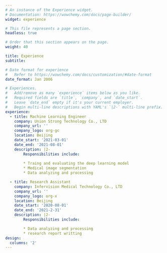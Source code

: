 ```yaml
---
# An instance of the Experience widget.
# Documentation: https://wowchemy.com/docs/page-builder/
widget: experience

# This file represents a page section.
headless: true

# Order that this section appears on the page.
weight: 40

title: Experience
subtitle:

# Date format for experience
#   Refer to https://wowchemy.com/docs/customization/#date-format
date_format: Jan 2006

# Experiences.
#   Add/remove as many `experience` items below as you like.
#   Required fields are `title`, `company`, and `date_start`.
#   Leave `date_end` empty if it's your current employer.
#   Begin multi-line descriptions with YAML's `|2-` multi-line prefix.
experience:
  - title: Machine Learning Engineer
    company: Union Strong Technology Co., LTD
    company_url: ''
    company_logo: org-gc
    location: Beijing
    date_start: '2021-03-01'
    date_end: '2021-08-01'
    description: |2-
        Responsibilities include:
        
        * Traing and evaluating the deep learning model
        * Medical image segmentation
        * Data analyzing and processing

  - title: Research Assistant
    company: Infervision Medical Technology Co., LTD 
    company_url: ''
    company_logo: org-x
    location: Beijing
    date_start: '2020-08-01'
    date_end: '2021-2-31'
    description: |2-
        Responsibilities include:

        * Data analyzing and processing
        * research report writting
design:
  columns: '2'
---
```

